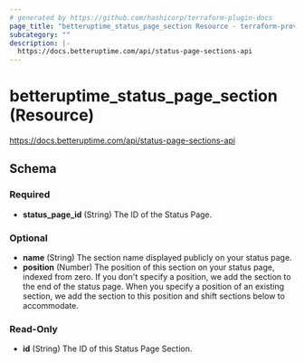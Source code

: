 ```yaml
---
# generated by https://github.com/hashicorp/terraform-plugin-docs
page_title: "betteruptime_status_page_section Resource - terraform-provider-better-uptime"
subcategory: ""
description: |-
  https://docs.betteruptime.com/api/status-page-sections-api
---
```


# betteruptime_status_page_section (Resource)

https://docs.betteruptime.com/api/status-page-sections-api



<!-- schema generated by tfplugindocs -->
## Schema

### Required

- **status_page_id** (String) The ID of the Status Page.

### Optional

- **name** (String) The section name displayed publicly on your status page.
- **position** (Number) The position of this section on your status page, indexed from zero. If you don't specify a position, we add the section to the end of the status page. When you specify a position of an existing section, we add the section to this position and shift sections below to accommodate.

### Read-Only

- **id** (String) The ID of this Status Page Section.


